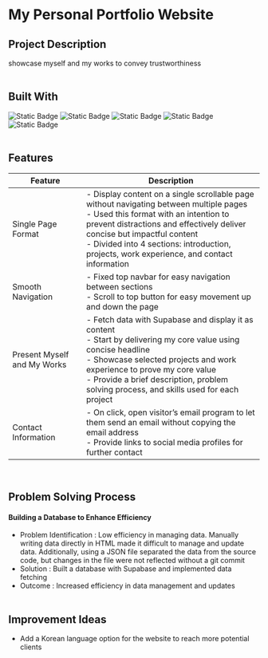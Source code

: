 # My Personal Portfolio Website

## Project Description

showcase myself and my works to convey trustworthiness  
&nbsp;

## Built With

![Static Badge](https://img.shields.io/badge/Javascript-F7DF1E?style=for-the-badge) ![Static Badge](https://img.shields.io/badge/HTML-E34F26?style=for-the-badge) ![Static Badge](https://img.shields.io/badge/SCSS-1572B6?style=for-the-badge) ![Static Badge](https://img.shields.io/badge/Bootstrap-7952B3?style=for-the-badge) ![Static Badge](https://img.shields.io/badge/Supabase-3FCF8E?style=for-the-badge)  
&nbsp;

## Features

| Feature                     | Description                                                                                                                                                                                                                                                                                                    |
| --------------------------- | -------------------------------------------------------------------------------------------------------------------------------------------------------------------------------------------------------------------------------------------------------------------------------------------------------------- |
| Single Page Format          | - Display content on a single scrollable page without navigating between multiple pages<br> - Used this format with an intention to prevent distractions and effectively deliver concise but impactful content<br> - Divided into 4 sections: introduction, projects, work experience, and contact information |
| Smooth Navigation           | - Fixed top navbar for easy navigation between sections<br> - Scroll to top button for easy movement up and down the page                                                                                                                                                                                      |
| Present Myself and My Works | - Fetch data with Supabase and display it as content<br> - Start by delivering my core value using concise headline<br> - Showcase selected projects and work experience to prove my core value<br> - Provide a brief description, problem solving process, and skills used for each project                   |
| Contact Information         | - On click, open visitor’s email program to let them send an email without copying the email address<br> - Provide links to social media profiles for further contact                                                                                                                                          |

&nbsp;

## Problem Solving Process

#### Building a Database to Enhance Efficiency

- Problem Identification : Low efficiency in managing data. Manually writing data directly in HTML made it difficult to manage and update data. Additionally, using a JSON file separated the data from the source code, but changes in the file were not reflected without a git commit
- Solution : Built a database with Supabase and implemented data fetching
- Outcome : Increased efficiency in data management and updates  
  &nbsp;

## Improvement Ideas

- Add a Korean language option for the website to reach more potential clients
